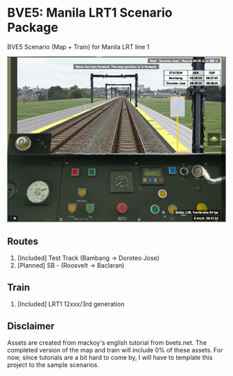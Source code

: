 # BVE5: Manila LRT1 Scenario Package
BVE5 Scenario (Map + Train) for Manila LRT line 1

![Alt text](Screenshot.PNG?raw=true "Screenshot")

## Routes
1. [Included] Test Track (Bambang → Doroteo Jose)
2. [Planned] SB - (Roosvelt → Baclaran)

## Train
1. [Included] LRT1 12xxx/3rd generation

## Disclaimer
Assets are created from mackoy's english tutorial from bvets.net.
The completed version of the map and train will include 0% of these assets.
For now, since tutorials are a bit hard to come by, I will have to template this project to the sample scenarios.